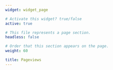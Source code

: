 ```yaml
---
widget: widget_page

# Activate this widget? true/false
active: true

# This file represents a page section.
headless: false

# Order that this section appears on the page.
weight: 60

title: Pageviews
---
```

<script type='text/javascript' id='clustrmaps' src='//cdn.clustrmaps.com/map_v2.js?cl=dbdbdb&w=353&t=tt&d=TQG6c6MXFdP-2O-gpxgty2nZIJSekCHcmw1hvEl55As&co=323232&cmo=3acc3a&cmn=ff5353&ct=808080'></script>

